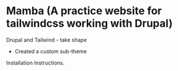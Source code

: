 # Mamba (A practice website for tailwindcss working with Drupal)

Drupal and Tailwind - take shape
  - Created a custom sub-theme

Installation Instructions.
